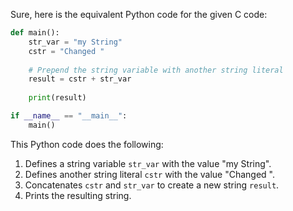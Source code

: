  Sure, here is the equivalent Python code for the given C code:

```python
def main():
    str_var = "my String"
    cstr = "Changed "
    
    # Prepend the string variable with another string literal
    result = cstr + str_var
    
    print(result)

if __name__ == "__main__":
    main()
```

This Python code does the following:
1. Defines a string variable `str_var` with the value "my String".
2. Defines another string literal `cstr` with the value "Changed ".
3. Concatenates `cstr` and `str_var` to create a new string `result`.
4. Prints the resulting string.
